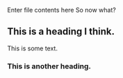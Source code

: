 Enter file contents here
So now what?
## This is a heading I think.
This is some text.
### This is another heading.
